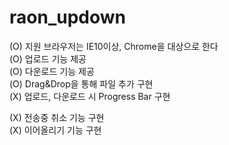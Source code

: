 ﻿# raon_updown
(O) 지원 브라우저는 IE10이상, Chrome을 대상으로 한다   
(O) 업로드 기능 제공   
(O) 다운로드 기능 제공   
(O) Drag&Drop을 통해 파일 추가 구현   
(X) 업로드, 다운로드 시 Progress Bar 구현      

(X) 전송중 취소 기능 구현   
(X) 이어올리기 기능 구현   
